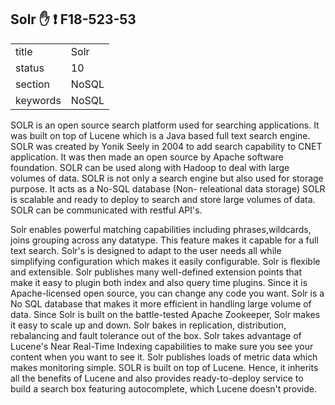 ## Solr :hand: :exclamation: F18-523-53


|          |          |
| -------- | -------- |
| title    | Solr     | 
| status   | 10       |
| section  | NoSQL    |
| keywords | NoSQL    |

SOLR is an open source search platform used for searching applications. It was built on top of Lucene which is a Java
based full text search engine. SOLR was created by Yonik Seely in 2004 to add search capability to CNET application.
It was then made an open source by Apache software foundation.
SOLR can be used along with Hadoop to deal with large volumes of data. SOLR is not only a search engine but 
also used for storage purpose. It acts as a No-SQL database (Non- releational data storage)
SOLR is scalable and ready to deploy to search and store large volumes of data.
SOLR can be communicated with restful API's. 

Solr enables powerful matching capabilities including phrases,wildcards, joins grouping across any datatype. This feature 
makes it capable for a full text search.
Solr's is designed to adapt to the user needs all while simplifying configuration which makes it easily configurable.
Solr is flexible and extensible. Solr publishes many well-defined extension points that make it easy to plugin both index and also query time plugins. Since it is Apache-licensed open source, you can change any code you want. Solr is a No SQL database that makes it more efficient in handling large volume of data.
Since Solr is built on the battle-tested Apache Zookeeper, Solr makes it easy to scale up and down. Solr bakes in replication, distribution, rebalancing and fault tolerance out of the box. Solr takes advantage of Lucene's Near Real-Time Indexing capabilities to make sure you see your content when you want to see it. Solr publishes loads of metric data which makes monitoring simple.
SOLR is built on top of Lucene. Hence, it inherits all the benefits of Lucene and also provides ready-to-deploy service to
build a search box featuring autocomplete, which Lucene doesn't provide.






